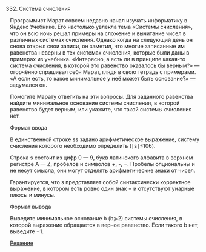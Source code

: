 332. Система счисления

Программист Марат совсем недавно начал изучать информатику в Яндекс Учебнике. Его настолько увлекла тема «Системы счисления», что он всю ночь решал примеры на сложение и вычитание чисел в различных системах счисления. Однако когда на следующий день он снова открыл свои записи, он заметил, что многие записанные им равенства неверны в тех системах счисления, которые были даны в примерах из учебника. «Интересно, а есть ли в принципе какая-то система счисления, в которой это равенство оказалось бы верным?» — огорчённо спрашивал себя Марат, глядя в свою тетрадь с примерами. «А если есть, то какое минимальное у неё может быть основание?» — задумался он.

Помогите Марату ответить на эти вопросы. Для заданного равенства найдите минимальное основание системы счисления, в которой равенство будет верным, или укажите, что такой системы счисления нет.

Формат ввода

В единственной строке ss задано арифметическое выражение, систему счисления которого необходимо определить (∣s∣≤106).

Строка s состоит из цифр 0 — 9, букв латинского алфавита в верхнем регистре A — Z, пробелов и символов +, -, =. Пробелы опциональны и не несут смысла, они могут отделять арифметические знаки от чисел.

Гарантируется, что s представляет собой синтаксически корректное выражение, в котором есть ровно один знак = и отсутствуют унарные плюсы и минусы.

Формат вывода

Выведите минимальное основание b (b⩾2) системы счисления, в которой выражение обращается в верное равенство. Если такого b нет, выведите −1.

[Решение](solution.cpp)